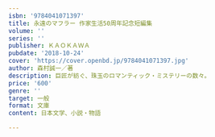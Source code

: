 ```yaml
---
isbn: '9784041071397'
title: 永遠のマフラー 作家生活50周年記念短編集
volume: ''
series: ''
publisher: ＫＡＯＫＡＷＡ
pubdate: '2018-10-24'
cover: 'https://cover.openbd.jp/9784041071397.jpg'
author: 森村誠一／著
description: 巨匠が紡ぐ、珠玉のロマンティック・ミステリーの数々。
price: '600'
genre: ''
target: 一般
format: 文庫
content: 日本文学、小説・物語

---
```

